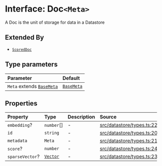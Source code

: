 # Interface: Doc`<Meta>`

A Doc is the unit of storage for data in a Datastore

## Extended By

- [`ScoredDoc`](ScoredDoc.md)

## Type parameters

| Parameter | Default |
| :------ | :------ |
| `Meta` extends [`BaseMeta`](../type-aliases/BaseMeta.md) | [`BaseMeta`](../type-aliases/BaseMeta.md) |

## Properties

| Property | Type | Description | Source |
| :------ | :------ | :------ | :------ |
| `embedding`? | `number`[] | - | [src/datastore/types.ts:22](https://github.com/dexaai/llm-tools/blob/5a38bb8/src/datastore/types.ts#L22) |
| `id` | `string` | - | [src/datastore/types.ts:20](https://github.com/dexaai/llm-tools/blob/5a38bb8/src/datastore/types.ts#L20) |
| `metadata` | `Meta` | - | [src/datastore/types.ts:21](https://github.com/dexaai/llm-tools/blob/5a38bb8/src/datastore/types.ts#L21) |
| `score`? | `number` | - | [src/datastore/types.ts:24](https://github.com/dexaai/llm-tools/blob/5a38bb8/src/datastore/types.ts#L24) |
| `sparseVector`? | [`Vector`](../../Model/namespaces/SparseVector/type-aliases/Vector.md) | - | [src/datastore/types.ts:23](https://github.com/dexaai/llm-tools/blob/5a38bb8/src/datastore/types.ts#L23) |
